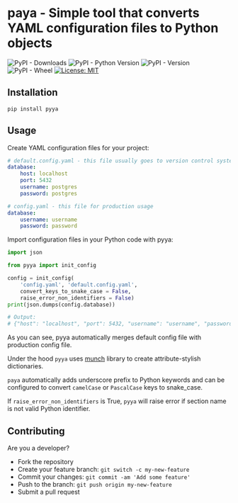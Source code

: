 # paya - Simple tool that converts YAML configuration files to Python objects

![PyPI - Downloads](https://img.shields.io/pypi/dd/pyya)
![PyPI - Python Version](https://img.shields.io/pypi/pyversions/pyya)
![PyPI - Version](https://img.shields.io/pypi/v/pyya)
![PyPI - Wheel](https://img.shields.io/pypi/wheel/pyya)
[![License: MIT](https://img.shields.io/badge/License-MIT-blue.svg)](https://opensource.org/licenses/MIT)


## Installation

```shell
pip install pyya
```

## Usage

Create YAML configuration files for your project:


```yaml
# default.config.yaml - this file usually goes to version control system
database:   
    host: localhost
    port: 5432
    username: postgres
    password: postgres
```

```yaml
# config.yaml - this file for production usage
database:   
    username: username
    password: password
```

Import configuration files in your Python code with pyya:

```python
import json

from pyya import init_config

config = init_config(
    'config.yaml', 'default.config.yaml', 
    convert_keys_to_snake_case = False,
    raise_error_non_identifiers = False)
print(json.dumps(config.database))

# Output:
# {"host": "localhost", "port": 5432, "username": "username", "password": "password"}

```

As you can see, pyya automatically merges default config file with production config file.

Under the hood `pyya` uses [munch](https://pypi.org/project/munch/) library to create attribute-stylish dictionaries.

`paya` automatically adds underscore prefix to Python keywords and can be configured to convert `camelCase` or `PascalCase` keys to snake_case. 

If `raise_error_non_identifiers` is True, `pyya` will raise error if section name is not valid Python identifier.

## Contributing

Are you a developer?

- Fork the repository
- Create your feature branch: `git switch -c my-new-feature`
- Commit your changes: `git commit -am 'Add some feature'`
- Push to the branch: `git push origin my-new-feature`
- Submit a pull request
